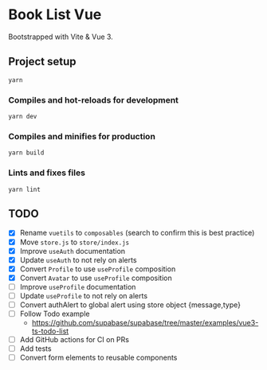 # Book List Vue

Bootstrapped with Vite & Vue 3.

## Project setup

```
yarn
```

### Compiles and hot-reloads for development

```
yarn dev
```

### Compiles and minifies for production

```
yarn build
```

### Lints and fixes files

```
yarn lint
```

## TODO

- [x] Rename `vuetils` to `composables` (search to confirm this is best practice)
- [x] Move `store.js` to `store/index.js`
- [x] Improve `useAuth` documentation
- [x] Update `useAuth` to not rely on alerts
- [x] Convert `Profile` to use `useProfile` composition
- [x] Convert `Avatar` to use `useProfile` composition
- [ ] Improve `useProfile` documentation
- [ ] Update `useProfile` to not rely on alerts
- [ ] Convert authAlert to global alert using store object {message,type}
- [ ] Follow Todo example
  - https://github.com/supabase/supabase/tree/master/examples/vue3-ts-todo-list
- [ ] Add GitHub actions for CI on PRs
- [ ] Add tests
- [ ] Convert form elements to reusable components

